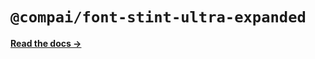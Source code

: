 # `@compai/font-stint-ultra-expanded`

[**Read the docs &rarr;**](https://components.ai/docs/typefaces/stint-ultra-expanded)
